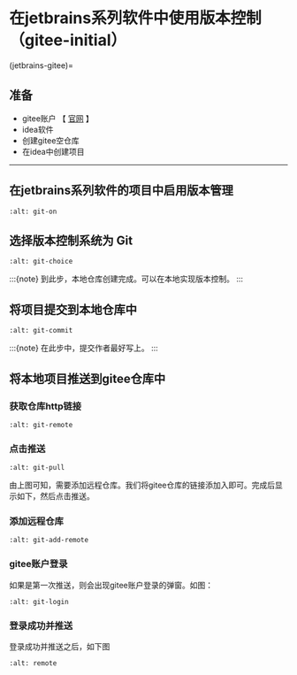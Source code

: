 # 在jetbrains系列软件中使用版本控制（gitee-initial）

(jetbrains-gitee)=

## 准备

- gitee账户 【 [官网](https://gitee.com/) 】
- idea软件
- 创建gitee空仓库
- 在idea中创建项目

______________________________________________________________________

## 在jetbrains系列软件的项目中启用版本管理

```{image} ../../img/git/jetbrains/git-on.png
:alt: git-on
```

## 选择版本控制系统为 **Git**

```{image} ../../img/git/jetbrains/git-choice.png
:alt: git-choice
```

:::{note}
到此步，本地仓库创建完成。可以在本地实现版本控制。
:::

## 将项目提交到本地仓库中

```{image} ../../img/git/jetbrains/git-commit.png
:alt: git-commit
```

:::{note}
在此步中，提交作者最好写上。
:::

## 将本地项目推送到gitee仓库中

### 获取仓库http链接

```{image} ../../img/git/jetbrains/git-remote.png
:alt: git-remote
```

### 点击推送

```{image} ../../img/git/jetbrains/git-pull.png
:alt: git-pull
```

由上图可知，需要添加远程仓库。我们将gitee仓库的链接添加入即可。完成后显示如下，然后点击推送。

### 添加远程仓库

```{image} ../../img/git/jetbrains/git-add-remote.png
:alt: git-add-remote
```

### gitee账户登录

如果是第一次推送，则会出现gitee账户登录的弹窗。如图：

```{image} ../../img/git/jetbrains/gitee-login.png
:alt: git-login
```

### 登录成功并推送

登录成功并推送之后，如下图

```{image} ../../img/git/jetbrains/remote.png
:alt: remote
```
